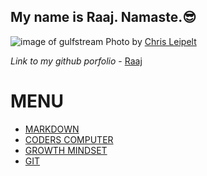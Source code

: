 
## My name is Raaj. Namaste.😎

![image of gulfstream](gulfstream.jpg)
Photo by [Chris Leipelt](https://unsplash.com/@cleipelt?utm_source=unsplash&utm_medium=referral&utm_content=creditCopyText)
  
 
 
 
*Link to my github porfolio* - [Raaj](https://github.com/raajv)

# MENU

- [MARKDOWN](MARKDOWN.md)
- [CODERS COMPUTER](CODERSCOMPUTER.md)
- [GROWTH MINDSET](GROWTHMINDSET.md)
- [GIT](GIT.md)



